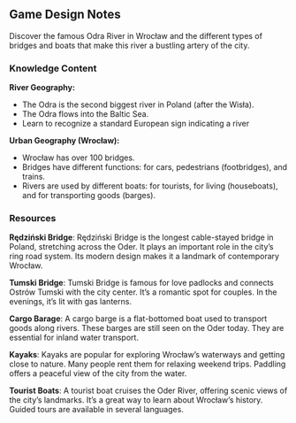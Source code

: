 ## Game Design Notes

Discover the famous Odra River in Wrocław and the different types of bridges and boats that make this river a bustling artery of the city.

### Knowledge Content
**River Geography:**

- The Odra is the second biggest river in Poland (after the Wisła).
- The Odra flows into the Baltic Sea.
- Learn to recognize a standard European sign indicating a river

**Urban Geography (Wrocław):**

- Wrocław has over 100 bridges.
- Bridges have different functions: for cars, pedestrians (footbridges), and trains.
- Rivers are used by different boats: for tourists, for living (houseboats), and for transporting goods (barges).

### Resources
**Rędziński Bridge**: Rędziński Bridge is the longest cable-stayed bridge in Poland, stretching across the Oder. It plays an important role in the city’s ring road system. Its modern design makes it a landmark of contemporary Wrocław.

**Tumski Bridge**: Tumski Bridge is famous for love padlocks and connects Ostrów Tumski with the city center. It’s a romantic spot for couples. In the evenings, it’s lit with gas lanterns.

**Cargo Barage**: A cargo barge is a flat-bottomed boat used to transport goods along rivers. These barges are still seen on the Oder today. They are essential for inland water transport.

**Kayaks**: Kayaks are popular for exploring Wrocław’s waterways and getting close to nature. Many people rent them for relaxing weekend trips. Paddling offers a peaceful view of the city from the water.

**Tourist Boats**: A tourist boat cruises the Oder River, offering scenic views of the city’s landmarks. It’s a great way to learn about Wrocław’s history. Guided tours are available in several languages.
